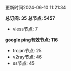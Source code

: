 更新时间2024-06-10 11:21:34

**总订阅: 35**
**总节点: 5457**
- vless节点: 7

**google ping有效节点: 116**
- trojan节点: 25
- v2ray节点: 46
- ss节点: 45
